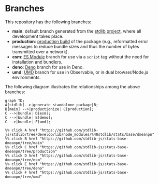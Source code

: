 <!--

@license Apache-2.0

Copyright (c) 2022 The Stdlib Authors.

Licensed under the Apache License, Version 2.0 (the "License");
you may not use this file except in compliance with the License.
You may obtain a copy of the License at

    http://www.apache.org/licenses/LICENSE-2.0

Unless required by applicable law or agreed to in writing, software
distributed under the License is distributed on an "AS IS" BASIS,
WITHOUT WARRANTIES OR CONDITIONS OF ANY KIND, either express or implied.
See the License for the specific language governing permissions and
limitations under the License.

-->

# Branches

This repository has the following branches:

-   **main**: default branch generated from the [stdlib project][stdlib-url], where all development takes place.
-   **production**: [production build][production-url] of the package (e.g., reformatted error messages to reduce bundle sizes and thus the number of bytes transmitted over a network).
-   **esm**: [ES Module][esm-url] branch for use via a `script` tag without the need for installation and bundlers.
-   **deno**: [Deno][deno-url] branch for use in Deno.
-   **umd**: [UMD][umd-url] branch for use in Observable, or in dual browser/Node.js environments.

The following diagram illustrates the relationships among the above branches:

```mermaid
graph TD;
A[stdlib]-->|generate standalone package|B;
B[main] -->|productionize| C[production];
C -->|bundle| D[esm];
C -->|bundle| E[deno];
C -->|bundle| F[umd];

%% click A href "https://github.com/stdlib-js/stdlib/tree/develop/lib/node_modules/%40stdlib/stats/base/dmeanpn"
%% click B href "https://github.com/stdlib-js/stats-base-dmeanpn/tree/main"
%% click C href "https://github.com/stdlib-js/stats-base-dmeanpn/tree/production"
%% click D href "https://github.com/stdlib-js/stats-base-dmeanpn/tree/esm"
%% click E href "https://github.com/stdlib-js/stats-base-dmeanpn/tree/deno"
%% click F href "https://github.com/stdlib-js/stats-base-dmeanpn/tree/umd"
```

[stdlib-url]: https://github.com/stdlib-js/stdlib/tree/develop/lib/node_modules/%40stdlib/stats/base/dmeanpn
[production-url]: https://github.com/stdlib-js/stats-base-dmeanpn/tree/production
[deno-url]: https://github.com/stdlib-js/stats-base-dmeanpn/tree/deno
[umd-url]: https://github.com/stdlib-js/stats-base-dmeanpn/tree/umd
[esm-url]: https://github.com/stdlib-js/stats-base-dmeanpn/tree/esm